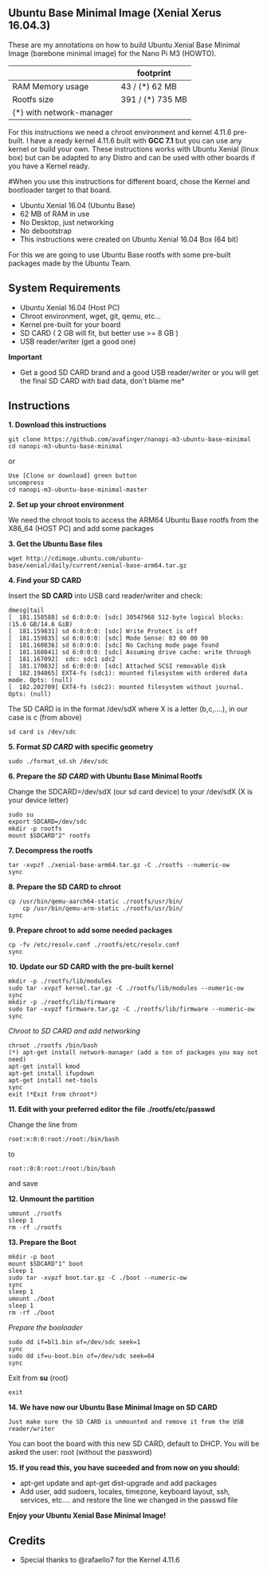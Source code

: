 Ubuntu Base Minimal Image (Xenial Xerus 16.04.3)
------------------------------------------------

These are my annotations on how to build Ubuntu Xenial Base Minimal Image (barebone minimal image) for the Nano Pi M3 (HOWTO).

|                        |     footprint     |
|------------------------|-------------------|
|RAM Memory usage        |  43 /  (*) 62 MB  |
|Rootfs size             | 391 / (*) 735 MB  |
|(*) with network-manager|                   |


For this instructions we need a chroot environment and kernel 4.11.6 pre-built.
I have a ready kernel 4.11.6 built with **GCC 7.1** but you can use any kernel or build your own.
These instructions works with Ubuntu Xenial (linux box) but can be adapted to any Distro and can be used with other boards if you have a Kernel ready.

#When you use this instructions for different board, chose the Kernel and bootloader target to that board.

* Ubuntu Xenial 16.04 (Ubuntu Base)
* 62 MB of RAM in use
* No Desktop, just networking
* No debootstrap
* This instructions were created on Ubuntu Xenial 16.04 Box (64 bit)

For this we are going to use Ubuntu Base rootfs with some pre-built packages made by the Ubuntu Team.

System Requirements
-------------------

* Ubuntu Xenial 16.04 (Host PC)
* Chroot environment, wget, git, qemu, etc...
* Kernel pre-built for your board
* SD CARD ( 2 GB will fit, but better use >= 8 GB )
* USB reader/writer (get a good one)

**Important**

* Get a good SD CARD brand and a good USB reader/writer or you will get the final SD CARD with bad data, don't blame me*


Instructions
------------

**1. Download this instructions**

	git clone https://github.com/avafinger/nanopi-m3-ubuntu-base-minimal
	cd nanopi-m3-ubuntu-base-minimal

or

	Use [Clone or download] green button
	uncompress
	cd nanopi-m3-ubuntu-base-minimal-master


**2. Set up your chroot environment**

We need the chroot tools to access the ARM64 Ubuntu Base rootfs from the X86_64 (HOST PC) and add some packages


**3. Get the Ubuntu Base files**

	wget http://cdimage.ubuntu.com/ubuntu-base/xenial/daily/current/xenial-base-arm64.tar.gz
 

**4. Find your SD CARD**

Insert the **SD CARD** into USB card reader/writer and check:

	dmesg|tail
	[  181.158588] sd 6:0:0:0: [sdc] 30547968 512-byte logical blocks: (15.6 GB/14.6 GiB)
	[  181.159831] sd 6:0:0:0: [sdc] Write Protect is off
	[  181.159835] sd 6:0:0:0: [sdc] Mode Sense: 03 00 00 00
	[  181.160836] sd 6:0:0:0: [sdc] No Caching mode page found
	[  181.160841] sd 6:0:0:0: [sdc] Assuming drive cache: write through
	[  181.167092]  sdc: sdc1 sdc2
	[  181.170832] sd 6:0:0:0: [sdc] Attached SCSI removable disk
	[  182.194865] EXT4-fs (sdc1): mounted filesystem with ordered data mode. Opts: (null)
	[  182.202709] EXT4-fs (sdc2): mounted filesystem without journal. Opts: (null)
	

The SD CARD is in the format /dev/sdX where X is a letter (b,c,....), in our case is c (from above)

	sd card is /dev/sdc


**5. Format *SD CARD* with specific geometry**

	sudo ./format_sd.sh /dev/sdc


**6. Prepare the *SD CARD* with Ubuntu Base Minimal Rootfs**

Change the SDCARD=/dev/sdX (our sd card device) to your /dev/sdX (X is your device letter)

	sudo su
	export SDCARD=/dev/sdc
	mkdir -p rootfs
	mount $SDCARD"2" rootfs


**7. Decompress the rootfs**

	tar -xvpzf ./xenial-base-arm64.tar.gz -C ./rootfs --numeric-ow
	sync


**8. Prepare the SD CARD to chroot**

	cp /usr/bin/qemu-aarch64-static ./rootfs/usr/bin/
        cp /usr/bin/qemu-arm-static ./rootfs/usr/bin/
	sync


**9. Prepare chroot to add some needed packages**

	cp -fv /etc/resolv.conf ./rootfs/etc/resolv.conf
	sync


**10. Update our SD CARD with the pre-built kernel**

	mkdir -p ./rootfs/lib/modules
	sudo tar -xvpzf kernel.tar.gz -C ./rootfs/lib/modules --numeric-ow
	sync
	mkdir -p ./rootfs/lib/firmware
	sudo tar -xvpzf firmware.tar.gz -C ./rootfs/lib/firmware --numeric-ow
	sync


*Chroot to SD CARD and add networking*

	chroot ./rootfs /bin/bash
	(*) apt-get install network-manager (add a ton of packages you may not need)
	apt-get install kmod
	apt-get install ifupdown
	apt-get install net-tools
	sync
	exit (*Exit from chroot*)


**11. Edit with your preferred editor the file ./rootfs/etc/passwd**

Change the line from

	root:x:0:0:root:/root:/bin/bash

to

	root::0:0:root:/root:/bin/bash

and save


**12. Unmount the partition**

	umount ./rootfs
	sleep 1
	rm -rf ./rootfs


**13. Prepare the Boot**

	mkdir -p boot
	mount $SDCARD"1" boot
	sleep 1
	sudo tar -xvpzf boot.tar.gz -C ./boot --numeric-ow
	sync
	sleep 1
	umount ./boot
	sleep 1
	rm -rf ./boot


*Prepare the booloader*

	sudo dd if=bl1.bin of=/dev/sdc seek=1
	sync
	sudo dd if=u-boot.bin of=/dev/sdc seek=64
	sync


Exit from **su** (root)

	exit

**14. We have now our Ubuntu Base Minimal Image on SD CARD**

	Just make sure the SD CARD is unmounted and remove it from the USB reader/writer

You can boot the board with this new SD CARD, default to DHCP.
You will be asked the user: root (without the password)
	

**15. If you read this, you have suceeded and from now on you should:**

* apt-get update and apt-get dist-upgrade and add packages
* Add user, add sudoers, locales, timezone, keyboard layout, ssh, services, etc.... and restore the line we changed in the passwd file


**Enjoy your Ubuntu Xenial Base Minimal Image!**



Credits
-------
* Special thanks to @rafaello7 for the Kernel 4.11.6
